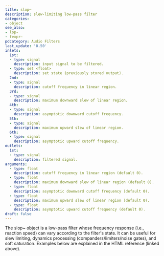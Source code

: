 ```yaml
---
title: slop~
description: slew-limiting low-pass filter
categories:
- object
see_also:
- lop~
- fexpr~
pdcategory: Audio Filters
last_update: '0.50'
inlets:
  1st:
  - type: signal
    description: input signal to be filtered. 
  - type: set <float>
    description: set state (previously stored output).
  2nd:
  - type: signal
    description: cutoff frequency in linear region.
  3rd:
  - type: signal
    description: maximum downward slew of linear region. 
  4th:
  - type: signal
    description: asymptotic downward cutoff frequency.
  5th:
  - type: signal
    description: maximum upward slew of linear region.
  6th:
  - type: signal
    description: asymptotic upward cutoff frequency.	
outlets:
  1st:
  - type: signal
    description: filtered signal.
arguments:
  - type: float
    description: cutoff frequency in linear region (default 0).
  - type: float
    description: maximum downward slew of linear region (default 0).
  - type: float
    description: asymptotic downward cutoff frequency (default 0).
  - type: float
    description: maximum upward slew of linear region (default 0).
  - type: float
    description: asymptotic upward cutoff frequency (default 0).
draft: false
---
```

The slop~ object is a low-pass filter whose frequency response (i.e., reaction speed) can vary according to the filter's state. It can be useful for slew limiting, dynamics processing (companders/limiters/noise gates), and soft saturation. Examples below are explained in the HTML reference (linked above).